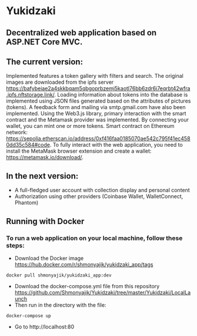 # Yukidzaki
## Decentralized web application based on ASP.NET Core MVC.
## The current version: 
Implemented features a token gallery with filters and search. The original images are downloaded from the ipfs server https://bafybeiae2a4skkbqam5qbgoprbzemj5kaotl76bb6zdr6i7eqrbt42wfra.ipfs.nftstorage.link/.
Loading information about tokens into the database is implemented using JSON files generated based on the attributes of pictures (tokens). A feedback form and mailing via smtp.gmail.com have also been implemented.
Using the Web3.js library, primary interaction with the smart contract and the Metamask provider was implemented. By connecting your wallet, you can mint one or more tokens. Smart contract on Ethereum network:
https://sepolia.etherscan.io/address/0xf416faa0185070ae542c795f41ec4580dd35c584#code.
To fully interact with the web application, you need to install the MetaMask browser extension and create a wallet: https://metamask.io/download/.
## In the next version:
* A full-fledged user account with collection display and personal content
* Authorization using other providers (Coinbase Wallet, WalletConnect, Phantom)
## Running with Docker
###  To run a web application on your local machine, follow these steps:
* Download the Docker image https://hub.docker.com/r/shmonyajik/yukidzaki_app/tags
  
``` docker pull shmonyajik/yukidzaki_app:dev ```
* Download the docker-compose.yml file from this repository https://github.com/Shmonyajik/Yukidzaki/tree/master/Yukidzaki/LocalLaunch
* Then run in the directory with the file:
  
``` docker-compose up ```

* Go to http://localhost:80
